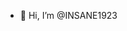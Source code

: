- 👋 Hi, I’m @INSANE1923

<!---
INSANE1923/INSANE1923 is a ✨ special ✨ repository because its `README.md` (this file) appears on your GitHub profile.
You can click the Preview link to take a look at your changes.
--->
